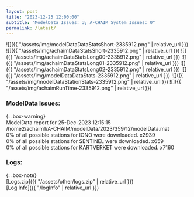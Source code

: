 ```yaml
---
layout: post
title: "2023-12-25 12:00:00"
subtitle: "ModelData Issues: 3; A-CHAIM System Issues: 0"
permalink: /latest/
---
```


![]({{ "/assets/img/modelDataDataStatsShort-2335912.png" | relative_url }})
![]({{ "/assets/img/achaimDataStatsShort-2335912.png" | relative_url }})
![]({{ "/assets/img/achaimDataStatsLong00-2335912.png" | relative_url }})
![]({{ "/assets/img/achaimDataStatsLong01-2335912.png" | relative_url }})
![]({{ "/assets/img/achaimDataStatsLong02-2335912.png" | relative_url }})
![]({{ "/assets/img/modelDataDataStats-2335912.png" | relative_url }})
![]({{ "/assets/img/modelDataStationStats-2335912.png" | relative_url }})
![]({{ "/assets/img/achaimRunTime-2335912.png" | relative_url }})


### ModelData Issues:  
  
{: .box-warning}  
 ModelData report for 25-Dec-2023 12:15:15   
 /home2/achaim1/A-CHAIM/modelData/2023/359/12/modelData.mat   
 0% of all possible stations for IONO were downloaded. x2939   
 0% of all possible stations for SENTINEL were downloaded. x659   
 0% of all possible stations for KARTVERKET were downloaded. x7160   
  


### Logs:  
  
{: .box-note}  
[Logs.zip]({{ "/assets/other/logs.zip" | relative_url }})  
[Log Info]({{ "/logInfo" | relative_url }})  
